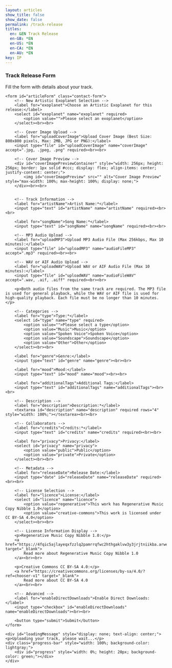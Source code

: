 ```yaml
---
layout: articles
show_title: false
show_date: false
permalink: /track-release
titles:
  en: &EN Track Release
  en-GB: *EN
  en-US: *EN
  en-CA: *EN
  en-AU: *EN
key: IP
---
```


<div class="p-5"></div>

<div class="form-container">
    <h3>Track Release Form</h3>
    <p>Fill the form with details about your track.</p>

    <form id="articleForm" class="contact-form">
        <!-- New Artistic Exoplanet Selection -->
        <label for="exoplanet">Choose an Artistic Exoplanet for this release:</label>
        <select id="exoplanet" name="exoplanet" required>
            <option value="">Please select an exoplanet</option>
        </select><br><br>

        <!-- Cover Image Upload -->
        <label for="uploadCoverImage">Upload Cover Image (Best Size: 800x800 pixels, Max: 2MB, JPG or PNG):</label>
        <input type="file" id="uploadCoverImage" name="coverImage" accept=".jpg, .jpeg, .png" required><br><br>

        <!-- Cover Image Preview -->
        <div id="coverImagePreviewContainer" style="width: 256px; height: 256px; border: 1px solid #ccc; display: flex; align-items: center; justify-content: center;">
            <img id="coverImagePreview" src="" alt="Cover Image Preview" style="max-width: 100%; max-height: 100%; display: none;">
        </div><br><br>


        <!-- Track Information -->
        <label for="artistName">Artist Name:*</label>
        <input type="text" id="artistName" name="artistName" required><br><br>

        <label for="songName">Song Name:*</label>
        <input type="text" id="songName" name="songName" required><br><br>

        <!-- MP3 Audio Upload -->
        <label for="uploadMP3">Upload MP3 Audio File (Max 256kbps, Max 10 minutes):</label>
        <input type="file" id="uploadMP3" name="audioFileMP3" accept=".mp3" required><br><br>

        <!-- WAV or AIF Audio Upload -->
        <label for="uploadWAV">Upload WAV or AIF Audio File (Max 10 minutes):</label>
        <input type="file" id="uploadWAV" name="audioFileWAV" accept=".wav, .aif, .aiff" required><br><br>

        <p>Both audio files from the same track are required. The MP3 file is used for general playback, while the WAV or AIF file is used for high-quality playback. Each file must be no longer than 10 minutes.</p>

        <!-- Categories -->
        <label for="type">Type:*</label>
        <select id="type" name="type" required>
            <option value="">Please select a type</option>
            <option value="Music">Music</option>
            <option value="Spoken Voice">Spoken Voice</option>
            <option value="Soundscape">Soundscape</option>
            <option value="Other">Other</option>
        </select><br><br>

        <label for="genre">Genre:</label>
        <input type="text" id="genre" name="genre"><br><br>

        <label for="mood">Mood:</label>
        <input type="text" id="mood" name="mood"><br><br>

        <label for="additionalTags">Additional Tags:</label>
        <input type="text" id="additionalTags" name="additionalTags"><br><br>

        <!-- Description -->
        <label for="description">Description:*</label>
        <textarea id="description" name="description" required rows="4" style="width: 100%;"></textarea><br><br>

        <!-- Collaborators -->
        <label for="credits">Credits:*</label>
        <input type="text" id="credits" name="credits" required><br><br>

        <label for="privacy">Privacy:</label>
        <select id="privacy" name="privacy">
            <option value="public">Public</option>
            <option value="private">Private</option>
        </select><br><br>

        <!-- Metadata -->
        <label for="releaseDate">Release Date:</label>
        <input type="date" id="releaseDate" name="releaseDate" required><br><br>

        <!-- License Selection -->
        <label for="licence">License:</label>
        <select id="licence" name="licence">
            <option value="regenerative">This work has Regenerative Music Copy Nibble 1.0</option>
            <option value="creative-commons">This work is licensed under CC BY-SA 4.0</option>
        </select><br><br>

        <!-- License Information Display -->
        <p>Regenerative Music Copy Nibble 1.0:</p>
        <a href="https://4fqic5ajlayeqxfzzlq2pamrrqfwc2hthgaklvw3y3jrjtniikba.arweave.net/4WCBdAlYMEhcucrhp4GRjAthaPM5gKXW28bTFM2oQoI" target="_blank">
            Read more about Regenerative Music Copy Nibble 1.0
        </a><br><br>

        <p>Creative Commons CC BY-SA 4.0:</p>
        <a href="https://creativecommons.org/licenses/by-sa/4.0/?ref=chooser-v1" target="_blank">
            Read more about CC BY-SA 4.0
        </a><br><br>

        <!-- Advanced -->
        <label for="enableDirectDownloads">Enable Direct Downloads:</label>
        <input type="checkbox" id="enableDirectDownloads" name="enableDirectDownloads"><br><br>

        <button type="submit">Submit</button>
    </form>

    <div id="loadingMessage" style="display: none; text-align: center;">
    <p>Uploading your track, please wait...</p>
    <div class="progress-bar" style="width: 100%; background-color: lightgray;">
        <div id="progress" style="width: 0%; height: 20px; background-color: green;"></div>
    </div>
</div>


</div>

<script>
document.addEventListener('DOMContentLoaded', function() {
    // Fetch exoplanet data and populate dropdown
    fetch('http://media.maar.world:3001/api/fetchExoplanetData')
        .then(response => response.json())
        .then(data => {
            const selectElement = document.getElementById('exoplanet');
            selectElement.innerHTML = '<option value="">Please select an exoplanet</option>';
            data.forEach(item => {
                Object.keys(item).forEach(ipId => {
                    const exoplanet = item[ipId];
                    if (exoplanet.artName && exoplanet.artName !== "null") {
                        const option = document.createElement('option');
                        option.value = ipId;
                        option.textContent = `${ipId}: ${exoplanet.artName} - ${exoplanet.sciName}`;
                        selectElement.appendChild(option);
                    }
                });
            });
        })
        .catch(error => console.error('Error loading or parsing the JSON data:', error));

    // Handle Cover Image Preview and Validation
    const coverImageInput = document.getElementById('uploadCoverImage');
    const coverImagePreview = document.getElementById('coverImagePreview');

    coverImageInput.addEventListener('change', function(event) {
        const file = event.target.files[0];
        if (file) {
            const validTypes = ['image/jpeg', 'image/png'];
            if (!validTypes.includes(file.type)) {
                alert('Invalid file type. Please upload a JPG or PNG image.');
                coverImageInput.value = '';
                return;
            }
            if (file.size > 2097152) { // 2MB
                alert('File size exceeds 2MB. Please upload a smaller image.');
                coverImageInput.value = '';
                return;
            }
            const reader = new FileReader();
            reader.onload = function(e) {
                coverImagePreview.src = e.target.result;
                coverImagePreview.style.display = 'block';
            };
            reader.readAsDataURL(file);
        } else {
            coverImagePreview.src = '';
            coverImagePreview.style.display = 'none';
        }
    });

    // Handle Audio File Validation
    const audioWAVInput = document.getElementById('uploadWAV');
    const audioMP3Input = document.getElementById('uploadMP3');

    function validateAudioFile(inputElement, fileType, maxBitrate = null) {
        const file = inputElement.files[0];
        if (file) {
            const validTypes = fileType === 'mp3' ? ['audio/mpeg'] : ['audio/wav', 'audio/x-wav', 'audio/aiff'];
            if (!validTypes.includes(file.type)) {
                alert(`Invalid file type. Please upload a ${fileType.toUpperCase()} file.`);
                inputElement.value = '';
                return false;
            }

            // Approximate file size limit based on duration (10 minutes) and bitrate (256kbps for MP3)
            const maxSize = fileType === 'mp3' ? 19200000 : 60000000; // 19MB for MP3, 60MB for WAV/AIF

            if (file.size > maxSize) {
                alert('File size exceeds the limit. Please upload a shorter or lower bitrate audio file.');
                inputElement.value = '';
                return false;
            }

            const audio = new Audio(URL.createObjectURL(file));
            audio.onloadedmetadata = function() {
                if (audio.duration > 600) { // 10 minutes in seconds
                    alert(`Audio duration exceeds 10 minutes. Please upload a shorter ${fileType.toUpperCase()} audio file.`);
                    inputElement.value = '';
                    return false;
                }
            };
        }
        return true;
    }

    audioMP3Input.addEventListener('change', function() {
        validateAudioFile(audioMP3Input, 'mp3', 256);
    });

    audioWAVInput.addEventListener('change', function() {
        validateAudioFile(audioWAVInput, 'wav');
    });

    document.getElementById('articleForm').addEventListener('submit', function(event) {
        event.preventDefault();

        // Validate both audio files before submission
        const isMP3Valid = validateAudioFile(audioMP3Input, 'mp3', 256);
        const isWAVValid = validateAudioFile(audioWAVInput, 'wav');

        if (!isMP3Valid || !isWAVValid) {
            return; // Stop form submission if validation fails
        }

        const trackData = {
            exoplanet: document.getElementById('exoplanet').value,
            artistName: document.getElementById('artistName').value,
            songName: document.getElementById('songName').value,
            type: document.getElementById('type').value,
            genre: document.getElementById('genre').value,
            mood: document.getElementById('mood').value,
            additionalTags: document.getElementById('additionalTags').value,
            description: document.getElementById('description').value,
            credits: document.getElementById('credits').value,
            privacy: document.getElementById('privacy').value,
            releaseDate: document.getElementById('releaseDate').value,
            licence: document.getElementById('licence').value,
            enableDirectDownloads: document.getElementById('enableDirectDownloads').checked
        };

        // Disable form elements and show loading message
        const loadingMessage = document.getElementById('loadingMessage');
        const formElements = document.querySelectorAll('#articleForm input, #articleForm select, #articleForm button, #articleForm textarea');
        const submitButton = document.querySelector('#articleForm button[type="submit"]');
        formElements.forEach(element => element.disabled = true);
        submitButton.textContent = 'Submitting...';
        loadingMessage.style.display = 'block';

        // Send metadata as JSON
        fetch('http://media.maar.world:3001/api/submitTrackData', {
            method: 'POST',
            headers: {
                'Content-Type': 'application/json'
            },
            body: JSON.stringify(trackData)
        })
        .then(response => response.json())
        .then(data => {
            if (data.trackId) {
                // If track data is accepted, proceed with file upload
                uploadFiles(data.trackId);
            } else {
                console.error('Error submitting track data:', data);
                showError('Failed to submit track data.');
            }
        })
        .catch(error => {
            console.error('Failed to submit track data:', error);
            showError('Failed to submit track data.');
        });

        function uploadFiles(trackId) {
            const formData = new FormData();
            formData.append('audioFileWAV', document.getElementById('uploadWAV').files[0]);
            formData.append('audioFileMP3', document.getElementById('uploadMP3').files[0]);
            formData.append('coverImage', document.getElementById('uploadCoverImage').files[0]); // Add cover image to the upload

            const xhr = new XMLHttpRequest();
            xhr.open('POST', `http://media.maar.world:3001/api/uploadTrackFiles/${trackId}`, true);

            xhr.upload.onprogress = function(event) {
                if (event.lengthComputable) {
                    const percentComplete = (event.loaded / event.total) * 100;
                    const progress = document.getElementById('progress');
                    progress.style.width = percentComplete + '%';
                }
            };

            xhr.onload = function() {
                loadingMessage.style.display = 'none';
                formElements.forEach(element => element.disabled = false); // Re-enable the form elements
                submitButton.textContent = 'Submit'; // Reset the submit button text

                if (xhr.status === 200) {
                    const response = JSON.parse(xhr.responseText);
                    console.log('Files uploaded successfully:', response);
                    document.getElementById('articleForm').reset();  // Reset form fields
                    showSuccess('Track released successfully!');
                    coverImagePreview.src = '';  // Reset image preview
                    coverImagePreview.style.display = 'none';
                } else {
                    console.error('Error uploading files:', xhr.responseText);
                    showError('Failed to upload files.');
                }
            };

            xhr.onerror = function() {
                loadingMessage.style.display = 'none';
                formElements.forEach(element => element.disabled = false); // Re-enable the form elements
                submitButton.textContent = 'Submit'; // Reset the submit button text
                console.error('Error during upload:', xhr.responseText);
                showError('Failed to upload files.');
            };

            xhr.send(formData);
        }

        function showError(message) {
            const errorMessage = document.createElement('p');
            errorMessage.textContent = message;
            errorMessage.style.color = 'red';
            document.querySelector('.form-container').appendChild(errorMessage);
            formElements.forEach(element => element.disabled = false);
            submitButton.textContent = 'Submit';
            loadingMessage.style.display = 'none';
        }

        function showSuccess(message) {
            const successMessage = document.createElement('p');
            successMessage.textContent = message;
            successMessage.style.color = 'green';
            document.querySelector('.form-container').appendChild(successMessage);
            formElements.forEach(element => element.disabled = false);
            submitButton.textContent = 'Submit';
            loadingMessage.style.display = 'none';
        }
    });
});
</script>
